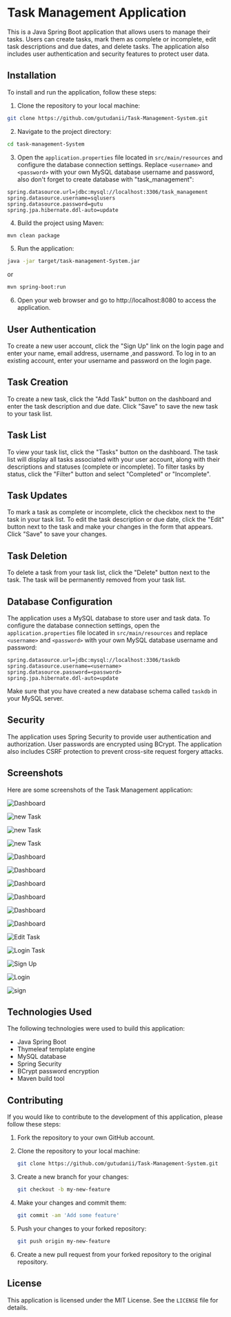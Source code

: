 # Task Management Application

This is a Java Spring Boot application that allows users to manage their tasks. Users can create tasks, mark them as complete or incomplete, edit task descriptions and due dates, and delete tasks. The application also includes user authentication and security features to protect user data.

## Installation

To install and run the application, follow these steps:

1. Clone the repository to your local machine:

```bash
git clone https://github.com/gutudanii/Task-Management-System.git
```

2. Navigate to the project directory:

```bash
cd task-management-System
```

3. Open the `application.properties` file located in `src/main/resources` and configure the database connection settings. Replace `<username>` and `<password>` with your own MySQL database username and password, also don't forget to create database with "task_management":

```
spring.datasource.url=jdbc:mysql://localhost:3306/task_management
spring.datasource.username=sqlusers
spring.datasource.password=gutu
spring.jpa.hibernate.ddl-auto=update
```

4. Build the project using Maven:

```bash
mvn clean package
```

5. Run the application:

```bash
java -jar target/task-management-System.jar
```

or

```bash
mvn spring-boot:run
```

6. Open your web browser and go to http://localhost:8080 to access the application.

## User Authentication

To create a new user account, click the "Sign Up" link on the login page and enter your name, email address, username ,and password. To log in to an existing account, enter your username and password on the login page.

## Task Creation

To create a new task, click the "Add Task" button on the dashboard and enter the task description and due date. Click "Save" to save the new task to your task list.

## Task List

To view your task list, click the "Tasks" button on the dashboard. The task list will display all tasks associated with your user account, along with their descriptions and statuses (complete or incomplete). To filter tasks by status, click the "Filter" button and select "Completed" or "Incomplete".

## Task Updates

To mark a task as complete or incomplete, click the checkbox next to the task in your task list. To edit the task description or due date, click the "Edit" button next to the task and make your changes in the form that appears. Click "Save" to save your changes.

## Task Deletion

To delete a task from your task list, click the "Delete" button next to the task. The task will be permanently removed from your task list.

## Database Configuration

The application uses a MySQL database to store user and task data. To configure the database connection settings, open the `application.properties` file located in `src/main/resources` and replace `<username>` and `<password>` with your own MySQL database username and password:

```
spring.datasource.url=jdbc:mysql://localhost:3306/taskdb
spring.datasource.username=<username>
spring.datasource.password=<password>
spring.jpa.hibernate.ddl-auto=update
```

Make sure that you have created a new database schema called `taskdb` in your MySQL server.

## Security

The application uses Spring Security to provide user authentication and authorization. User passwords are encrypted using BCrypt. The application also includes CSRF protection to prevent cross-site request forgery attacks.

## Screenshots

Here are some screenshots of the Task Management application:

![Dashboard](/screenshot/dash.png)

![new Task](/screenshot/newCreate.png)

![new Task](/screenshot/newCreate2.png)

![new Task](/screenshot/newCreate3.png)

![Dashboard](/screenshot/dashFill.png)

![Dashboard](/screenshot/dashFill1.png)

![Dashboard](/screenshot/dashFill2.png)

![Dashboard](/screenshot/dashFill3.png)

![Dashboard](/screenshot/dashFill4.png)

![Dashboard](/screenshot/dashFill5.png)

![Edit Task](/screenshot/edit.png)

![Login Task](/screenshot/edit.png)

![Sign Up](/screenshot/logError.png)

![Login](/screenshot/logout.png)

![sign](/screenshot/sign.png)


## Technologies Used

The following technologies were used to build this application:

- Java Spring Boot
- Thymeleaf template engine
- MySQL database
- Spring Security
- BCrypt password encryption
- Maven build tool

## Contributing

If you would like to contribute to the development of this application, please follow these steps:

1. Fork the repository to your own GitHub account.

2. Clone the repository to your local machine:

   ```bash
   git clone https://github.com/gutudanii/Task-Management-System.git
   ```

3. Create a new branch for your changes:

   ```bash
   git checkout -b my-new-feature
   ```

4. Make your changes and commit them:

   ```bash
   git commit -am 'Add some feature'
   ```

5. Push your changes to your forked repository:

   ```bash
   git push origin my-new-feature
   ```

6. Create a new pull request from your forked repository to the original repository.

## License

This application is licensed under the MIT License. See the `LICENSE` file for details.
